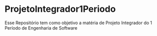 # ProjetoIntegrador1Periodo
Esse Repositório tem como objetivo a matéria de Projeto Integrador do 1 Período de Engenharia de Software
